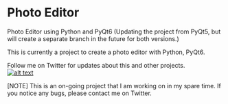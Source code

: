 # Photo Editor 
Photo Editor using Python and PyQt6 (Updating the project from PyQt5, but will create a separate branch in the future for both versions.)

This is currently a project to create a photo editor with Python, PyQt6.

Follow me on Twitter for updates about this and other projects.  
[![alt text][1.1]][1]

[1.1]: http://i.imgur.com/tXSoThF.png (twitter icon with padding)

[1]: http://www.twitter.com/RedHuli

[NOTE] This is an on-going project that I am working on in my spare time. If you notice any bugs, please contact me on Twitter. 
